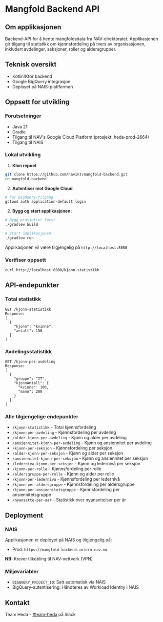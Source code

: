 # Mangfold Backend API

## Om applikasjonen
Backend-API for å hente mangfoldsdata fra NAV-direktoratet. Applikasjonen gir tilgang til statistikk om kjønnsfordeling på tvers av organisasjonen, inkludert avdelinger, seksjoner, roller og aldersgrupper.

## Teknisk oversikt
- Kotlin/Ktor backend
- Google BigQuery integrasjon
- Deployet på NAIS-plattformen

## Oppsett for utvikling

### Forutsetninger
- Java 21
- Gradle
- Tilgang til NAV's Google Cloud Platform (prosjekt: heda-prod-2664)
- Tilgang til NAIS

### Lokal utvikling

1. **Klon repoet**
```bash
git clone https://github.com/navikt/mangfold-backend.git
cd mangfold-backend
```

2. **Autentiser mot Google Cloud**
```bash
# For BigQuery-tilgang
gcloud auth application-default login
```

2. **Bygg og start applikasjonen:**
```bash
# Bygg prosjektet først
./gradlew build

# Start applikasjonen
./gradlew run
```

Applikasjonen vil være tilgjengelig på `http://localhost:8080`

### Verifiser oppsett
```bash
curl http://localhost:8080/kjonn-statistikk
```

## API-endepunkter

### Total statistikk
```http
GET /kjonn-statistikk
Response:
[
  {
    "kjonn": "kvinne",
    "antall": 150
  }
]
```

### Avdelingsstatistikk
```http
GET /kjonn-per-avdeling
Response:
[
  {
    "gruppe": "IT",
    "kjonnAntall": {
      "kvinne": 100,
      "mann": 200
    }
  }
]
```

### Alle tilgjengelige endepunkter
- `/kjonn-statistikk` - Total kjønnsfordeling
- `/kjonn-per-avdeling` - Kjønnsfordeling per avdeling
- `/alder-kjonn-per-avdeling` - Kjønn og alder per avdeling
- `/ansiennitet-kjonn-per-avdeling` - Kjønn og ansiennitet per avdeling
- `/kjonn-per-seksjon` - Kjønnsfordeling per seksjon
- `/alder-kjonn-per-seksjon` - Kjønn og alder per seksjon
- `/ansiennitet-kjonn-per-seksjon` - Kjønn og ansiennitet per seksjon
- `/lederniva-kjonn-per-seksjon` - Kjønn og ledernivå per seksjon
- `/kjonn-per-rolle` - Kjønnsfordeling per rolle
- `/aldersgruppe-per-rolle` - Kjønn og alder per rolle
- `/kjonn-per-lederniva` - Kjønnsfordeling per ledernivå
- `/kjonn-per-aldersgruppe` - Kjønnsfordeling per aldersgruppe
- `/kjonn-per-ansiennitetsgruppe` - Kjønnsfordeling per ansiennitetsgruppe
- `/nyansatte-per-aar` - Statistikk over nyansettelser per år

## Deployment

### NAIS
Applikasjonen er deployet på NAIS og tilgjengelig på:
- Prod: `https://mangfold-backend.intern.nav.no`

**NB:** Krever tilkobling til NAV-nettverk (VPN)

### Miljøvariabler
- `BIGQUERY_PROJECT_ID`: Satt automatisk via NAIS
- BigQuery-autentisering: Håndteres av Workload Identity i NAIS

## Kontakt
Team Heda - [#team-heda](https://nav-it.slack.com/archives/team-heda) på Slack


